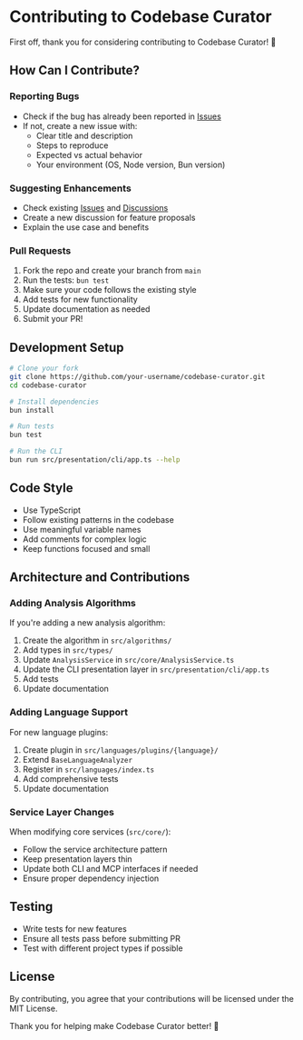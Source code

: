 # Contributing to Codebase Curator

First off, thank you for considering contributing to Codebase Curator! 🎉

## How Can I Contribute?

### Reporting Bugs

- Check if the bug has already been reported in [Issues](https://github.com/RLabs-Inc/codebase-curator/issues)
- If not, create a new issue with:
  - Clear title and description
  - Steps to reproduce
  - Expected vs actual behavior
  - Your environment (OS, Node version, Bun version)

### Suggesting Enhancements

- Check existing [Issues](https://github.com/RLabs-Inc/codebase-curator/issues) and [Discussions](https://github.com/RLabs-Inc/codebase-curator/discussions)
- Create a new discussion for feature proposals
- Explain the use case and benefits

### Pull Requests

1. Fork the repo and create your branch from `main`
2. Run the tests: `bun test`
3. Make sure your code follows the existing style
4. Add tests for new functionality
5. Update documentation as needed
6. Submit your PR!

## Development Setup

```bash
# Clone your fork
git clone https://github.com/your-username/codebase-curator.git
cd codebase-curator

# Install dependencies
bun install

# Run tests
bun test

# Run the CLI
bun run src/presentation/cli/app.ts --help
```

## Code Style

- Use TypeScript
- Follow existing patterns in the codebase
- Use meaningful variable names
- Add comments for complex logic
- Keep functions focused and small

## Architecture and Contributions

### Adding Analysis Algorithms

If you're adding a new analysis algorithm:

1. Create the algorithm in `src/algorithms/`
2. Add types in `src/types/`
3. Update `AnalysisService` in `src/core/AnalysisService.ts`
4. Update the CLI presentation layer in `src/presentation/cli/app.ts`
5. Add tests
6. Update documentation

### Adding Language Support

For new language plugins:

1. Create plugin in `src/languages/plugins/{language}/`
2. Extend `BaseLanguageAnalyzer`
3. Register in `src/languages/index.ts`
4. Add comprehensive tests
5. Update documentation

### Service Layer Changes

When modifying core services (`src/core/`):

- Follow the service architecture pattern
- Keep presentation layers thin
- Update both CLI and MCP interfaces if needed
- Ensure proper dependency injection

## Testing

- Write tests for new features
- Ensure all tests pass before submitting PR
- Test with different project types if possible

## License

By contributing, you agree that your contributions will be licensed under the MIT License.

Thank you for helping make Codebase Curator better! 🚀
